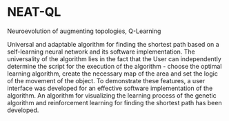 # NEAT-QL
Neuroevolution of augmenting topologies, Q-Learning

Universal and adaptable algorithm for finding the shortest path based on a self-learning neural network and its software implementation. The universality of the algorithm lies in the fact that the User can independently determine the script for the execution of the algorithm - choose the optimal learning algorithm, create the necessary map of the area and set the logic of the movement of the object. To demonstrate these features, a user interface was developed for an effective software implementation of the algorithm. An algorithm for visualizing the learning process of the genetic algorithm and reinforcement learning for finding the shortest path has been developed.
